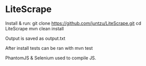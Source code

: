 # LiteScrape


Install & run:
git clone https://github.com/juntzu/LiteScrape.git
cd LiteScrape
mvn clean install

Output is saved as output.txt

After install tests can be ran with
mvn test

PhantomJS & Selenium used to compile JS.

